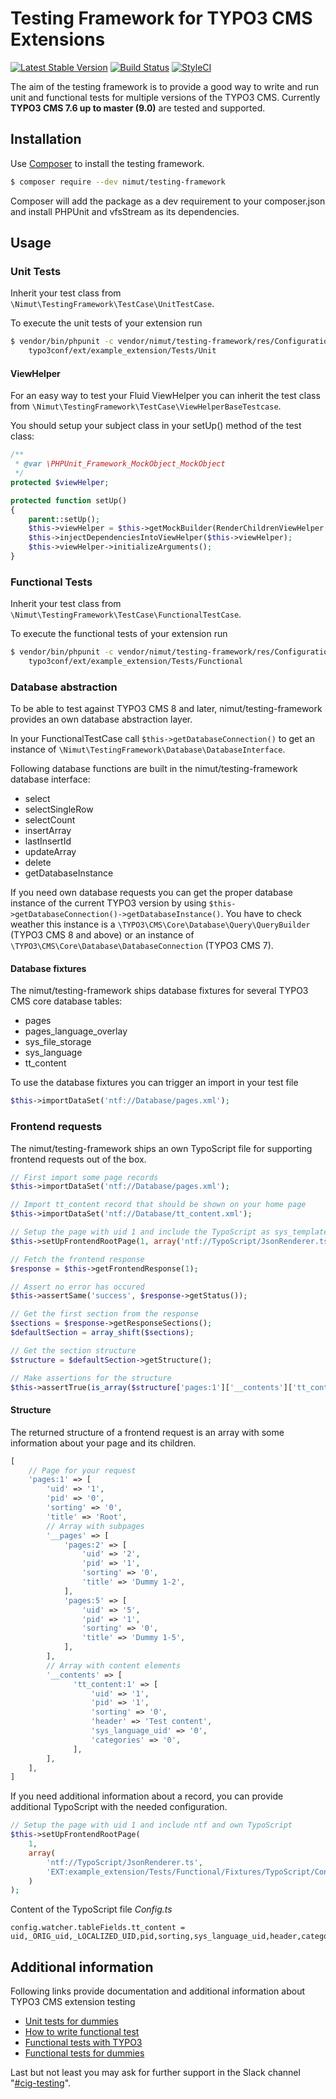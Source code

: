 # Testing Framework for TYPO3 CMS Extensions

[![Latest Stable Version](https://img.shields.io/packagist/v/nimut/testing-framework.svg)](https://packagist.org/packages/nimut/testing-framework)
[![Build Status](https://img.shields.io/travis/Nimut/testing-framework/master.svg)](https://travis-ci.org/Nimut/testing-framework)
[![StyleCI](https://styleci.io/repos/81999184/shield?branch=master)](https://styleci.io/repos/81999184)

The aim of the testing framework is to provide a good way to write and run unit and functional tests for multiple versions
of the TYPO3 CMS. Currently **TYPO3 CMS 7.6 up to master (9.0)** are tested and supported.

## Installation

Use [Composer](https://getcomposer.org/) to install the testing framework.

```bash
$ composer require --dev nimut/testing-framework
```

Composer will add the package as a dev requirement to your composer.json and install PHPUnit and vfsStream as its
dependencies.

## Usage

### Unit Tests

Inherit your test class from `\Nimut\TestingFramework\TestCase\UnitTestCase`.

To execute the unit tests of your extension run

```bash
$ vendor/bin/phpunit -c vendor/nimut/testing-framework/res/Configuration/UnitTests.xml \
    typo3conf/ext/example_extension/Tests/Unit
```

#### ViewHelper

For an easy way to test your Fluid ViewHelper you can inherit the test class from `\Nimut\TestingFramework\TestCase\ViewHelperBaseTestcase`.

You should setup your subject class in your setUp() method of the test class: 

```php
/**
 * @var \PHPUnit_Framework_MockObject_MockObject
 */
protected $viewHelper;

protected function setUp()
{
    parent::setUp();
    $this->viewHelper = $this->getMockBuilder(RenderChildrenViewHelper::class)->setMethods(['renderChildren'])->getMock();
    $this->injectDependenciesIntoViewHelper($this->viewHelper);
    $this->viewHelper->initializeArguments();
}
```

### Functional Tests

Inherit your test class from `\Nimut\TestingFramework\TestCase\FunctionalTestCase`.

To execute the functional tests of your extension run

```bash
$ vendor/bin/phpunit -c vendor/nimut/testing-framework/res/Configuration/FunctionalTests.xml \
    typo3conf/ext/example_extension/Tests/Functional
```

### Database abstraction

To be able to test against TYPO3 CMS 8 and later, nimut/testing-framework provides an own database abstraction layer.

In your FunctionalTestCase call `$this->getDatabaseConnection()` to get an instance of 
`\Nimut\TestingFramework\Database\DatabaseInterface`.

Following database functions are built in the nimut/testing-framework database interface:

- select
- selectSingleRow
- selectCount
- insertArray
- lastInsertId
- updateArray
- delete
- getDatabaseInstance

If you need own database requests you can get the proper database instance of the current TYPO3 version by using
`$this->getDatabaseConnection()->getDatabaseInstance()`. You have to check weather this instance is a
`\TYPO3\CMS\Core\Database\Query\QueryBuilder` (TYPO3 CMS 8 and above) or an instance of 
`\TYPO3\CMS\Core\Database\DatabaseConnection` (TYPO3 CMS 7).

#### Database fixtures

The nimut/testing-framework ships database fixtures for several TYPO3 CMS core database tables:

- pages
- pages_language_overlay
- sys_file_storage
- sys_language
- tt_content

To use the database fixtures you can trigger an import in your test file

```php
$this->importDataSet('ntf://Database/pages.xml');
```

### Frontend requests

The nimut/testing-framework ships an own TypoScript file for supporting frontend requests out of the box.

```php
// First import some page records
$this->importDataSet('ntf://Database/pages.xml');

// Import tt_content record that should be shown on your home page
$this->importDataSet('ntf://Database/tt_content.xml');

// Setup the page with uid 1 and include the TypoScript as sys_template record
$this->setUpFrontendRootPage(1, array('ntf://TypoScript/JsonRenderer.ts'));

// Fetch the frontend response
$response = $this->getFrontendResponse(1);

// Assert no error has occured
$this->assertSame('success', $response->getStatus());

// Get the first section from the response
$sections = $response->getResponseSections();
$defaultSection = array_shift($sections);

// Get the section structure
$structure = $defaultSection->getStructure();

// Make assertions for the structure
$this->assertTrue(is_array($structure['pages:1']['__contents']['tt_content:1']));
```

#### Structure

The returned structure of a frontend request is an array with some information about your page and its children.

```php
[
    // Page for your request
    'pages:1' => [
        'uid' => '1',
        'pid' => '0',
        'sorting' => '0',
        'title' => 'Root',
        // Array with subpages
        '__pages' => [
            'pages:2' => [
                'uid' => '2',
                'pid' => '1',
                'sorting' => '0',
                'title' => 'Dummy 1-2',
            ],
            'pages:5' => [
                'uid' => '5',
                'pid' => '1',
                'sorting' => '0',
                'title' => 'Dummy 1-5',
            ],
        ],
        // Array with content elements
        '__contents' => [
              'tt_content:1' => [
                  'uid' => '1',
                  'pid' => '1',
                  'sorting' => '0',
                  'header' => 'Test content',
                  'sys_language_uid' => '0',
                  'categories' => '0',
              ],
        ],
    ],
]
```

If you need additional information about a record, you can provide additional TypoScript with the needed configuration.

```php
// Setup the page with uid 1 and include ntf and own TypoScript
$this->setUpFrontendRootPage(
    1,
    array(
        'ntf://TypoScript/JsonRenderer.ts',
        'EXT:example_extension/Tests/Functional/Fixtures/TypoScript/Config.ts'
    )
);
```

Content of the TypoScript file *Config.ts*

```
config.watcher.tableFields.tt_content = uid,_ORIG_uid,_LOCALIZED_UID,pid,sorting,sys_language_uid,header,categories,CType,subheader,bodytext
```
## Additional information

Following links provide documentation and additional information about TYPO3 CMS extension testing

- [Unit tests for dummies](https://de.slideshare.net/cpsitgmbh/unit-tests-for-dummies)
- [How to write functional test](https://wiki.typo3.org/Functional_testing#How_to_write_functional_test.3F)
- [Functional tests with TYPO3](https://de.slideshare.net/cpsitgmbh/functional-tests-with-typo3)
- [Functional tests for dummies](https://de.slideshare.net/cpsitgmbh/functional-tests-for-dummies-65673214)

Last but not least you may ask for further support in the Slack channel "[#cig-testing](https://typo3.slack.com/messages/cig-testing)".
